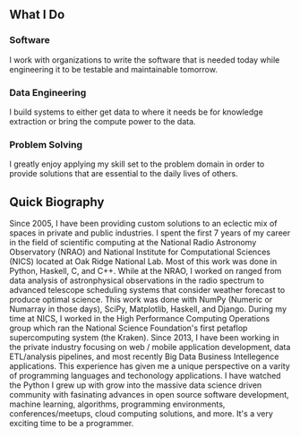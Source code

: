 ## What I Do

### Software
I work with organizations to write the software that is needed today while engineering it to be testable and maintainable tomorrow.

### Data Engineering
I build systems to either get data to where it needs be for knowledge extraction or bring the compute power to the data.

### Problem Solving
I greatly enjoy applying my skill set to the problem domain in order to provide solutions that are essential to the daily lives of others.

## Quick Biography

Since 2005, I have been providing custom solutions to an eclectic mix of spaces in private and public industries. I spent the first 7 years of my career in the field of scientific computing at the National Radio Astronomy Observatory (NRAO) and National Institute for Computational Sciences (NICS) located at Oak Ridge National Lab. Most of this work was done in Python, Haskell, C, and C++. While at the NRAO, I worked on ranged from data analysis of astronphysical observations in the radio spectrum to advanced telescope scheduling systems that consider weather forecast to produce optimal science. This work was done with NumPy (Numeric or Numarray in those days), SciPy, Matplotlib, Haskell, and Django. During my time at NICS, I worked in the High Performance Computing Operations group which ran the National Science Foundation's first petaflop supercomputing system (the Kraken). Since 2013, I have been working in the private industry focusing on web / mobile application development, data ETL/analysis pipelines, and most recently Big Data Business Intellegence applications. This experience has given me a unique perspective on a varity of programming languages and techonology applications. I have watched the Python I grew up with  grow into the massive data science driven community with fasinating advances in open source software development, machine learning, algorithms, programming environments, conferences/meetups, cloud computing solutions, and more. It's a very exciting time to be a programmer.
